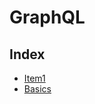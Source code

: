 # GraphQL

## Index

-    [Item1](#https://github.com/ArianRai/Documentation/edit/main/GraphQL.md)
-    [Basics](#basics)
